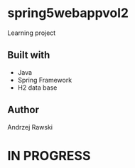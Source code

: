 # spring5webappvol2
Learning project
## Built with
- Java
- Spring Framework
- H2 data base
## Author
Andrzej Rawski


# IN PROGRESS
